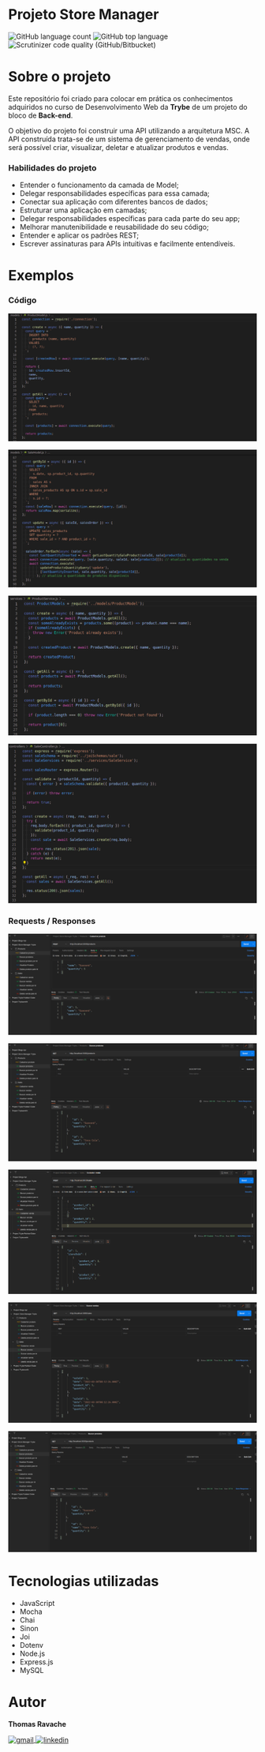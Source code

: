 # Projeto Store Manager
![GitHub language count](https://img.shields.io/github/languages/count/thomasravache/project-store-manager-trybe)
![GitHub top language](https://img.shields.io/github/languages/top/thomasravache/project-store-manager-trybe)
![Scrutinizer code quality (GitHub/Bitbucket)](https://img.shields.io/scrutinizer/quality/g/thomasravache/project-store-manager-trybe/main)

# Sobre o projeto

Este repositório foi criado para colocar em prática os conhecimentos adquiridos no curso de Desenvolvimento Web da **Trybe** de um projeto do bloco de **Back-end**.

O objetivo do projeto foi construir uma API utilizando a arquitetura MSC. A API construída trata-se de um sistema de gerenciamento de vendas, onde será possível criar, visualizar, deletar e atualizar produtos e vendas.

### Habilidades do projeto

- Entender o funcionamento da camada de Model;
- Delegar responsabilidades específicas para essa camada;
- Conectar sua aplicação com diferentes bancos de dados;
- Estruturar uma aplicação em camadas;
- Delegar responsabilidades específicas para cada parte do seu app;
- Melhorar manutenibilidade e reusabilidade do seu código;
- Entender e aplicar os padrões REST;
- Escrever assinaturas para APIs intuitivas e facilmente entendíveis.

# Exemplos

### Código

![productmodel](https://github.com/thomasravache/img-readmes/blob/master/project-store-manager-trybe/Screenshot%20from%202022-03-30%2002-08-21.png?raw=true)

![salemodel](https://github.com/thomasravache/img-readmes/blob/master/project-store-manager-trybe/Screenshot%20from%202022-03-30%2002-08-48.png?raw=true)

![productservice](https://github.com/thomasravache/img-readmes/blob/master/project-store-manager-trybe/Screenshot%20from%202022-03-30%2002-09-02.png?raw=true)

![salecontroller](https://github.com/thomasravache/img-readmes/blob/master/project-store-manager-trybe/Screenshot%20from%202022-03-30%2002-10-34.png?raw=true)

### Requests / Responses

![postmancreateproduct](https://github.com/thomasravache/img-readmes/blob/master/project-store-manager-trybe/Screenshot%20from%202022-03-30%2002-11-26.png?raw=true)

![postmansearchproducts](https://github.com/thomasravache/img-readmes/blob/master/project-store-manager-trybe/Screenshot%20from%202022-03-30%2002-11-57.png?raw=true)

![postmancreatesale](https://github.com/thomasravache/img-readmes/blob/master/project-store-manager-trybe/Screenshot%20from%202022-03-30%2002-12-33.png?raw=true)

![postmansearchsale](https://github.com/thomasravache/img-readmes/blob/master/project-store-manager-trybe/Screenshot%20from%202022-03-30%2002-12-57.png?raw=true)

![postmansearchproducts](https://github.com/thomasravache/img-readmes/blob/master/project-store-manager-trybe/Screenshot%20from%202022-03-30%2002-13-16.png?raw=true)

# Tecnologias utilizadas

- JavaScript
- Mocha
- Chai
- Sinon
- Joi
- Dotenv
- Node.js
- Express.js
- MySQL

# Autor
**Thomas Ravache**

<div
  style="display: inline-block"
  align="left"     
>
  <a href="mailto:thomasravache31@gmail.com" target="_blank">
    <img
      align="center"
      alt="gmail"
      src="https://img.shields.io/badge/Gmail-D14836?style=for-the-badge&logo=gmail&logoColor=white"
    />
  </a>
  <a href="https://www.linkedin.com/in/thomasravache/" target="_blank">
    <img
      align="center"
      alt="linkedin"
      src="https://img.shields.io/badge/LinkedIn-0077B5?style=for-the-badge&logo=linkedin&logoColor=white"
    />
  </a>
</div>
